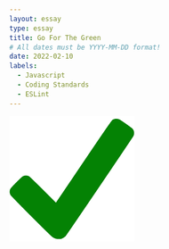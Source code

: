 ```yaml
---
layout: essay
type: essay
title: Go For The Green
# All dates must be YYYY-MM-DD format!
date: 2022-02-10
labels:
  - Javascript
  - Coding Standards
  - ESLint
---
```


<img class="ui tiny right spaced image" src="../images/check.png">
